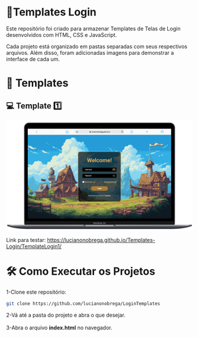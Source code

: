 # 📌Templates Login

Este repositório foi criado para armazenar Templates de Telas de Login desenvolvidos com HTML, CSS e JavaScript.

Cada projeto está organizado em pastas separadas com seus respectivos arquivos. Além disso, foram adicionadas imagens para demonstrar a interface de cada um.

# 📂 Templates

## 💻 Template 1️⃣

![TemplateLogin1](imagensTemplates/template1-imagem.PNG)<br>

Link para testar: <a target="_blank">https://lucianonobrega.github.io/Templates-Login/TemplateLogin1/<a/>

# 🛠️ Como Executar os Projetos
1-Clone este repositório:
```bash
git clone https://github.com/lucianonobrega/LoginTemplates
```
2-Vá até a pasta do projeto e abra o que desejar.<br><br>
3-Abra o arquivo **index.html** no navegador.
